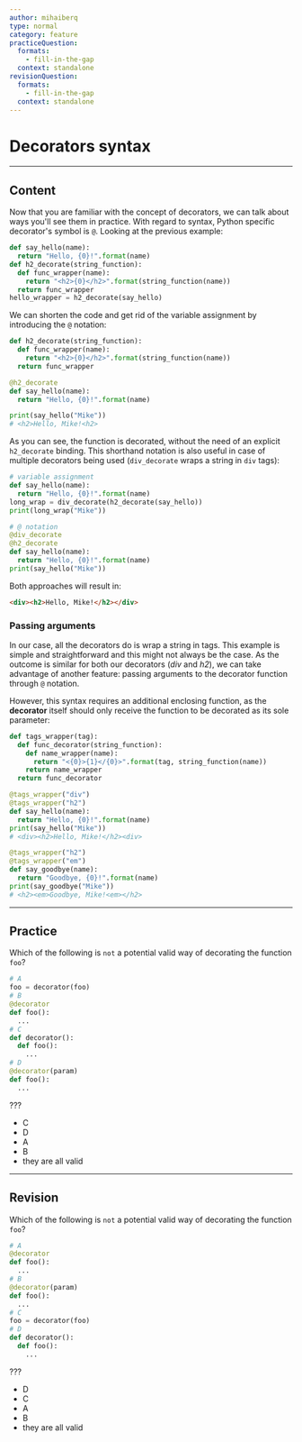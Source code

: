```yaml
---
author: mihaiberq
type: normal
category: feature
practiceQuestion:
  formats:
    - fill-in-the-gap
  context: standalone
revisionQuestion:
  formats:
    - fill-in-the-gap
  context: standalone
---
```


# Decorators syntax


---

## Content

Now that you are familiar with the concept of decorators, we can talk about ways you'll see them in practice. With regard to syntax, Python specific decorator's symbol is `@`. Looking at the previous example:  

```python
def say_hello(name):
  return "Hello, {0}!".format(name)
def h2_decorate(string_function):
  def func_wrapper(name):
    return "<h2>{0}</h2>".format(string_function(name))
  return func_wrapper
hello_wrapper = h2_decorate(say_hello)
```

We can shorten the code and get rid of the variable assignment by introducing the `@` notation:

```python
def h2_decorate(string_function):
  def func_wrapper(name):
    return "<h2>{0}</h2>".format(string_function(name))
  return func_wrapper

@h2_decorate
def say_hello(name):
  return "Hello, {0}!".format(name)

print(say_hello("Mike"))
# <h2>Hello, Mike!<h2>
```

As you can see, the function is decorated, without the need of an explicit `h2_decorate` binding. This shorthand notation is also useful in case of multiple decorators being used (`div_decorate` wraps a string in `div` tags):

```python
# variable assignment
def say_hello(name):
  return "Hello, {0}!".format(name)
long_wrap = div_decorate(h2_decorate(say_hello))
print(long_wrap("Mike"))

# @ notation
@div_decorate
@h2_decorate
def say_hello(name):
  return "Hello, {0}!".format(name)
print(say_hello("Mike"))
```

Both approaches will result in:

```html
<div><h2>Hello, Mike!</h2></div>
```

### Passing arguments

In our case, all the decorators do is wrap a string in tags. This example is simple and straightforward and this might not always be the case. As the outcome is similar for both our decorators (*div* and *h2*), we can take advantage of another feature: passing arguments to the decorator function through `@` notation.

However, this syntax requires an additional enclosing function, as the **decorator** itself should only receive the function to be decorated as its sole parameter:

```python
def tags_wrapper(tag):
  def func_decorator(string_function):
    def name_wrapper(name):
      return "<{0}>{1}</{0}>".format(tag, string_function(name))
    return name_wrapper
  return func_decorator

@tags_wrapper("div")
@tags_wrapper("h2")
def say_hello(name):
  return "Hello, {0}!".format(name)
print(say_hello("Mike"))
# <div><h2>Hello, Mike!</h2><div>

@tags_wrapper("h2")
@tags_wrapper("em")
def say_goodbye(name):
  return "Goodbye, {0}!".format(name)
print(say_goodbye("Mike"))
# <h2><em>Goodbye, Mike!<em></h2>
```


---

## Practice

Which of the following is `not` a potential valid way of decorating the function `foo`?

```python
# A
foo = decorator(foo)
# B
@decorator
def foo():
  ...
# C
def decorator():
  def foo():
    ...
# D
@decorator(param)
def foo():
  ...


```

???

- C
- D
- A
- B
- they are all valid


---

## Revision

Which of the following is `not` a potential valid way of decorating the function `foo`?

```python
# A
@decorator
def foo():
  ...
# B
@decorator(param)
def foo():
  ...
# C
foo = decorator(foo)
# D
def decorator():
  def foo():
    ...
```

???

- D
- C
- A
- B
- they are all valid
 
